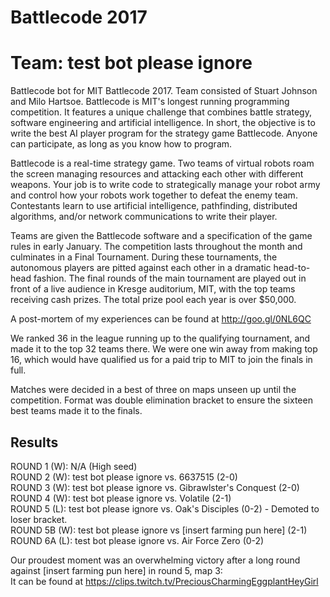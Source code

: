 # Battlecode 2017
# Team: test bot please ignore
Battlecode bot for MIT Battlecode 2017. Team consisted of Stuart Johnson and Milo Hartsoe. Battlecode is MIT's longest running programming competition. It features a unique challenge that combines battle strategy, software engineering and artificial intelligence. In short, the objective is to write the best AI player program for the strategy game Battlecode. Anyone can participate, as long as you know how to program.

Battlecode is a real-time strategy game. Two teams of virtual robots roam the screen managing resources and attacking each other with different weapons. Your job is to write code to strategically manage your robot army and control how your robots work together to defeat the enemy team. Contestants learn to use artificial intelligence, pathfinding, distributed algorithms, and/or network communications to write their player.

Teams are given the Battlecode software and a specification of the game rules in early January. The competition lasts throughout the month and culminates in a Final Tournament. During these tournaments, the autonomous players are pitted against each other in a dramatic head-to-head fashion. The final rounds of the main tournament are played out in front of a live audience in Kresge auditorium, MIT, with the top teams receiving cash prizes. The total prize pool each year is over $50,000.

A post-mortem of my experiences can be found at http://goo.gl/0NL6QC

We ranked 36 in the league running up to the qualifying tournament, and made it to the top 32 teams there. We were one win away from making top 16, which would have qualified us for a paid trip to MIT to join the finals in full.  

Matches were decided in a best of three on maps unseen up until the competition. Format was double elimination bracket to ensure the sixteen best teams made it to the finals.
 
## Results
ROUND 1  (W): N/A (High seed)  
ROUND 2  (W): test bot please ignore vs. 6637515 (2-0)  
ROUND 3  (W): test bot please ignore vs. Gibrawlster's Conquest (2-0)  
ROUND 4  (W): test bot please ignore vs. Volatile (2-1)  
ROUND 5  (L): test bot please ignore vs. Oak's Disciples (0-2) - Demoted to loser bracket.  
ROUND 5B (W): test bot please ignore vs [insert farming pun here] (2-1)  
ROUND 6A (L): test bot please ignore vs. Air Force Zero (0-2)  

Our proudest moment was an overwhelming victory after a long round against [insert farming pun here] in round 5, map 3:  
It can be found at https://clips.twitch.tv/PreciousCharmingEggplantHeyGirl
